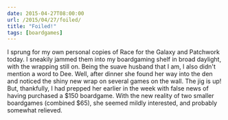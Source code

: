 ```yaml
---
date: 2015-04-27T08:00:00
url: /2015/04/27/foiled/
title: "Foiled!"
tags: [boardgames]
---
```


I sprung for my own personal copies of Race for the Galaxy and Patchwork today. I sneakily jammed them into my boardgaming shelf in broad daylight, with the wrapping still on. Being the suave husband that I am, I also didn't mention a word to Dee. Well, after dinner she found her way into the den and noticed the shiny new wrap on several games on the wall. The jig is up! But, thankfully, I had prepped her earlier in the week with false news of having purchased a $150 boardgame. With the new reality of two smaller boardgames (combined $65), she seemed mildly interested, and probably somewhat relieved.
